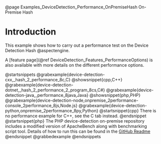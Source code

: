 @page Examples_DeviceDetection_Performance_OnPremiseHash On-Premise Hash

# Introduction

This example shows how to carry out a performance test on the Device Detection Hash @aspectengine.

A [feature page](@ref DeviceDetection_Features_PerformanceOptions) is also available with more details on the different performance options.

@startsnippets
@grabexample{device-detection-cxx,_hash_2_performance_8c,C}
@showsnippet{cpp,C++}
@grabexample{device-detection-dotnet,_hash_2_performance_2_program_8cs,C#}
@grabexample{device-detection-java,_performance_8java,Java}
@showsnippet{php,PHP}
@grabexample{device-detection-node,onpremise_2performance-console_2performance_8js,Node.js}
@grabexample{device-detection-python,onpremise_2performance_8py,Python}
@startsnippet{cpp}
There is no performance example for C++, see the C tab instead.
@endsnippet
@startsnippet{php}
The PHP device-detection on-premise repository includes a modified version of ApacheBench along with benchmarking script tool. Details of how to run this can be found in the [GitHub Readme](https://github.com/51Degrees/device-detection-php-onpremise#performance)
@endsnippet
@grabbedexample
@endsnippets
